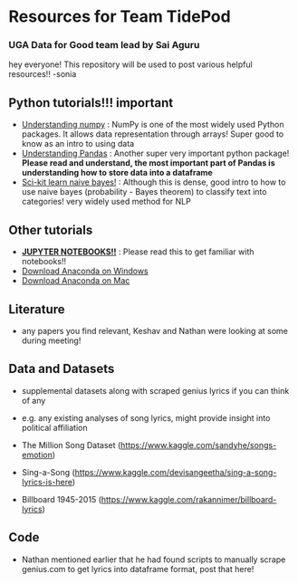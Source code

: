 # Resources for Team TidePod
### UGA Data for Good team lead by Sai Aguru

hey everyone! This repository will be used to post various helpful resources!! -sonia

## Python tutorials!!! important
- [Understanding numpy](https://docs.scipy.org/doc/numpy/user/quickstart.html) : NumPy is one of the most widely used Python packages. It allows data representation through arrays! Super good to know as an intro to using data
- [Understanding Pandas](https://towardsdatascience.com/a-quick-introduction-to-the-pandas-python-library-f1b678f34673) : Another super very important python package! **Please read and understand, the most important part of Pandas is understanding how to store data into a dataframe**
- [Sci-kit learn naive bayes!](http://scikit-learn.org/stable/modules/naive_bayes.html) : Although this is dense, good intro to how to use naive bayes (probability - Bayes theorem) to classify text into categories! very widely used method for NLP

## Other tutorials 
- [**JUPYTER NOTEBOOKS!!**](https://www.dataquest.io/blog/jupyter-notebook-tutorial/) : Please read this to get familiar with notebooks!! 
- [Download Anaconda on Windows](https://conda.io/docs/user-guide/install/windows.html)
- [Download Anaconda on Mac](https://www.datacamp.com/community/tutorials/installing-anaconda-mac-os-x)

## Literature
- any papers you find relevant, Keshav and Nathan were looking at some during meeting!

## Data and Datasets
- supplemental datasets along with scraped genius lyrics if you can think of any
- e.g. any existing analyses of song lyrics, might provide insight into political affiliation

- The Million Song Dataset (https://www.kaggle.com/sandyhe/songs-emotion)
- Sing-a-Song (https://www.kaggle.com/devisangeetha/sing-a-song-lyrics-is-here)
- Billboard 1945-2015 (https://www.kaggle.com/rakannimer/billboard-lyrics)

## Code
- Nathan mentioned earlier that he had found scripts to manually scrape genius.com to get lyrics into dataframe format, post that here!
